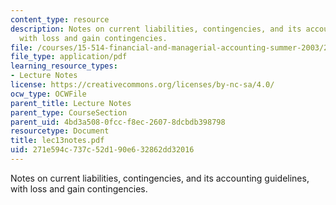 ```yaml
---
content_type: resource
description: Notes on current liabilities, contingencies, and its accounting guidelines,
  with loss and gain contingencies.
file: /courses/15-514-financial-and-managerial-accounting-summer-2003/271e594c737c52d190e632862dd32016_lec13notes.pdf
file_type: application/pdf
learning_resource_types:
- Lecture Notes
license: https://creativecommons.org/licenses/by-nc-sa/4.0/
ocw_type: OCWFile
parent_title: Lecture Notes
parent_type: CourseSection
parent_uid: 4bd3a508-0fcc-f8ec-2607-8dcbdb398798
resourcetype: Document
title: lec13notes.pdf
uid: 271e594c-737c-52d1-90e6-32862dd32016
---
```

Notes on current liabilities, contingencies, and its accounting guidelines, with loss and gain contingencies.